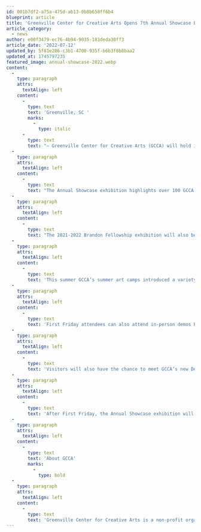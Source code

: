 ```yaml
---
id: 001b7df2-a75a-475d-ab13-0b8b658ff6b4
blueprint: article
title: 'Greenville Center for Creative Arts Opens 7th Annual Showcase Exhibition on First Friday, August 5'
article_category:
  - news
author: e00f3479-ec76-4b94-9035-181deda30ff3
article_date: '2022-07-12'
updated_by: 5f81e286-c3b1-4700-935f-b6b3f8b8baa2
updated_at: 1745797235
featured_image: annual-showcase-2022.webp
content:
  -
    type: paragraph
    attrs:
      textAlign: left
    content:
      -
        type: text
        text: 'Greenville, SC '
        marks:
          -
            type: italic
      -
        type: text
        text: "– Greenville Center for Creative Arts (GCCA) will hold its seventh Annual Showcase on Friday, August 5, from 6 - 9 pm at 101 Abney Street in the Village of West Greenville. The Annual Showcase is GCCA’s premiere event for artists and art lovers of all ages, featuring a new Main Gallery exhibition of local artists and current Brandon Fellows, a special exhibition of youth artwork created during GCCA’s Summer Art Camps, live artist demos promoting classes on the fall Art School schedule, visits with 25 in-house studio artists, and much more.\_"
  -
    type: paragraph
    attrs:
      textAlign: left
    content:
      -
        type: text
        text: "The Annual Showcase exhibition highlights over 100 GCCA members each year whose artwork embodies the talent and diversity of GCCA’s vibrant visual arts community. From contemporary paintings to functional ceramics and everything in between, there is something for everyone at the Annual Showcase exhibition in the Main Gallery.\_"
  -
    type: paragraph
    attrs:
      textAlign: left
    content:
      -
        type: text
        text: "The 2021-2022 Brandon Fellowship exhibition will also be on display with work by emerging artists Kim Le, Sienna Patterson, and Terrell Washington. Kim Le’s work comes from the ugly, wounded and abject parts of a young girl’s psyche, reappropriating the common language of cuteness that little girls use to cope with their pain to connect to the furious and wretched spirit of young girls and women everywhere who’ve been beaten down by the world around them. Through expressive imagery and journal entries, Sienna Patterson explores the concept of the fool's journey through the lens of her personal experiences. Terrell Washington’s “Genesis: Omens and Decisions of Existence”, depicts the realness of prayer, our blessings and curses, human nature, all while highlighting people of melanin at the center of his work. In addition, after a competitive selection process, GCCA will announce the three new Brandon Fellows for the upcoming 2022-2023 program year."
  -
    type: paragraph
    attrs:
      textAlign: left
    content:
      -
        type: text
        text: 'This summer GCCA’s summer art camps introduced a variety of visual art mediums to over 150 campers. To culminate all the hard work completed by instructors and campers, the Summer Art Camp Showcase will present a collection of various artworks from campers ages 5-12 years old in the Gray Loft.'
  -
    type: paragraph
    attrs:
      textAlign: left
    content:
      -
        type: text
        text: 'First Friday attendees can also attend in-person demos by GCCA instructors and learn more about the Fall Session offerings for the new Jewelry and Printmaking classes. There will be a free ReCraft family art activity, new Loft Gallery exhibitions by GCCA resident studio artists Mary Pauly and Hans-Peter Bolz, and the Greenville County Schools Winners Show will still be on display in the Community Gallery.'
  -
    type: paragraph
    attrs:
      textAlign: left
    content:
      -
        type: text
        text: 'Visitors will also have the chance to meet GCCA’s new Development Director, Chelsea Rudisill. Chelsea comes to GCCA after many years of fundraising experience including work at the Peace Center and the Asheville Museum of Art.'
  -
    type: paragraph
    attrs:
      textAlign: left
    content:
      -
        type: text
        text: 'After First Friday, the Annual Showcase exhibition will be open to visitors through September 28 on Tuesdays through Fridays from 9 am - 5 pm and Saturdays 11 am – 3 pm. Admission is free and open to the public. For more information, call GCCA at 864-735-3948 or visit www.artcentergreenville.org.'
  -
    type: paragraph
    attrs:
      textAlign: left
    content:
      -
        type: text
        text: 'About GCCA'
        marks:
          -
            type: bold
  -
    type: paragraph
    attrs:
      textAlign: left
    content:
      -
        type: text
        text: 'Greenville Center for Creative Arts is a non-profit organization that aims to enrich the cultural fabric of the community through visual arts promotion, education, and inspiration. For more information, visit www.artcentergreenville.org, call 864-735-3948, or check out GCCA on Facebook (Greenville Center for Creative Arts) & Instagram (@artcentergvl).'
---
```

